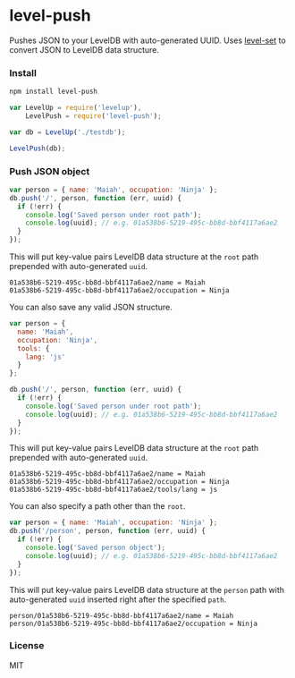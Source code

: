 level-push
==========

Pushes JSON to your LevelDB with auto-generated UUID. Uses [level-set](https://github.com/maiah/level-set) to convert JSON to LevelDB data structure.

### Install
```bash
npm install level-push
```

```js
var LevelUp = require('levelup'),
    LevelPush = require('level-push');

var db = LevelUp('./testdb');

LevelPush(db);
```

### Push JSON object
```js
var person = { name: 'Maiah', occupation: 'Ninja' };
db.push('/', person, function (err, uuid) {
  if (!err) {
    console.log('Saved person under root path');
    console.log(uuid); // e.g. 01a538b6-5219-495c-bb8d-bbf4117a6ae2
  }
});
```

This will put key-value pairs LevelDB data structure at the `root` path prepended with auto-generated `uuid`.
```
01a538b6-5219-495c-bb8d-bbf4117a6ae2/name = Maiah
01a538b6-5219-495c-bb8d-bbf4117a6ae2/occupation = Ninja
```

You can also save any valid JSON structure.
```js
var person = {
  name: 'Maiah',
  occupation: 'Ninja',
  tools: {
    lang: 'js'
  }
};

db.push('/', person, function (err, uuid) {
  if (!err) {
    console.log('Saved person under root path');
    console.log(uuid); // e.g. 01a538b6-5219-495c-bb8d-bbf4117a6ae2
  }
});

```

This will put key-value pairs LevelDB data structure at the `root` path prepended with auto-generated `uuid`.
```
01a538b6-5219-495c-bb8d-bbf4117a6ae2/name = Maiah
01a538b6-5219-495c-bb8d-bbf4117a6ae2/occupation = Ninja
01a538b6-5219-495c-bb8d-bbf4117a6ae2/tools/lang = js
```

You can also specify a path other than the `root`.
```js
var person = { name: 'Maiah', occupation: 'Ninja' };
db.push('/person', person, function (err, uuid) {
  if (!err) {
    console.log('Saved person object');
    console.log(uuid); // e.g. 01a538b6-5219-495c-bb8d-bbf4117a6ae2
  }
});

```

This will put key-value pairs LevelDB data structure at the `person` path with auto-generated `uuid` inserted right after the specified `path`.
```
person/01a538b6-5219-495c-bb8d-bbf4117a6ae2/name = Maiah
person/01a538b6-5219-495c-bb8d-bbf4117a6ae2/occupation = Ninja
```

### License
MIT
